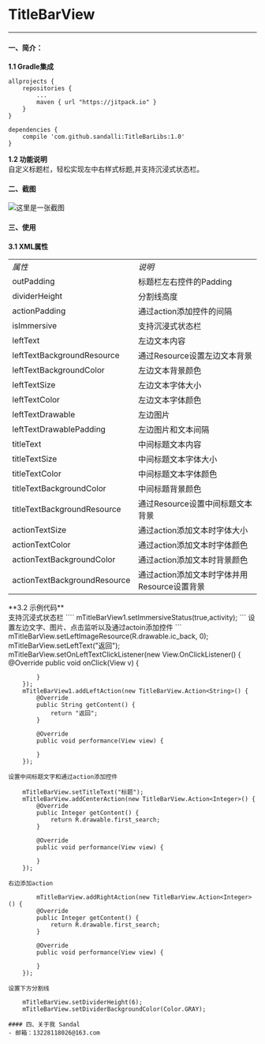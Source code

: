 # TitleBarView
--------------------------
#### 一、简介：
**1.1 Gradle集成**<br>
```
allprojects {
    repositories {
        ...
        maven { url "https://jitpack.io" }
    }
}
```
```
dependencies {
    compile 'com.github.sandalli:TitleBarLibs:1.0'
}

```

**1.2 功能说明**<br>
自定义标题栏，轻松实现左中右样式标题,并支持沉浸式状态栏。
#### 二、截图
![这里是一张截图](https://www.baidu.com/img/bd_logo1.png"截图")
#### 三、使用
**3.1 XML属性**<br>
<table>
<tbody>
<tr><td><em>属性</em></td><td><em>说明</em></td></tr>
<tr><td>outPadding</td><td>标题栏左右控件的Padding</td></tr>
<tr><td>dividerHeight</td><td>分割线高度</td></tr>
<tr><td>actionPadding</td><td>通过action添加控件的间隔</td></tr>
<tr><td>isImmersive</td><td>支持沉浸式状态栏</td></tr>
<tr><td>leftText</td><td>左边文本内容</td></tr>
<tr><td>leftTextBackgroundResource</td><td>通过Resource设置左边文本背景</td></tr>
<tr><td>leftTextBackgroundColor</td><td>左边文本背景颜色</td></tr>
<tr><td>leftTextSize</td><td>左边文本字体大小</td></tr>
<tr><td>leftTextColor</td><td>左边文本字体颜色</td></tr>
<tr><td>leftTextDrawable</td><td>左边图片</td></tr>
<tr><td>leftTextDrawablePadding</td><td>左边图片和文本间隔</td></tr>
<tr><td>titleText</td><td>中间标题文本内容</td></tr>
<tr><td>titleTextSize</td><td>中间标题文本字体大小</td></tr>
<tr><td>titleTextColor</td><td>中间标题文本字体颜色</td></tr>
<tr><td>titleTextBackgroundColor</td><td>中间标题背景颜色</td></tr>
<tr><td>titleTextBackgroundResource</td><td>通过Resource设置中间标题文本背景</td></tr>
<tr><td>actionTextSize</td><td>通过action添加文本时字体大小</td></tr>
<tr><td>actionTextColor</td><td>通过action添加文本时字体颜色</td></tr>
<tr><td>actionTextBackgroundColor</td><td>通过action添加文本时背景颜色</td></tr>
<tr><td>actionTextBackgroundResource</td><td>通过action添加文本时字体并用Resource设置背景</td></tr>
</tbody>
</table>
**3.2 示例代码**<br>
支持沉浸式状态栏
````
        mTitleBarView1.setImmersiveStatus(true,activity);
```
设置左边文字、图片、点击监听以及通过actoin添加控件
```
        mTitleBarView.setLeftImageResource(R.drawable.ic_back, 0);
        mTitleBarView.setLeftText("返回");
        mTitleBarView.setOnLeftTextClickListener(new View.OnClickListener() {
            @Override
            public void onClick(View v) {

            }
        });
        mTitleBarView1.addLeftAction(new TitleBarView.Action<String>() {
            @Override
            public String getContent() {
                return "返回";
            }

            @Override
            public void performance(View view) {

            }
        });
```
设置中间标题文字和通过action添加控件
```
        mTitleBarView.setTitleText("标题");
        mTitleBarView.addCenterAction(new TitleBarView.Action<Integer>() {
            @Override
            public Integer getContent() {
                return R.drawable.first_search;
            }

            @Override
            public void performance(View view) {

            }
        });
```
右边添加action
```
            mTitleBarView.addRightAction(new TitleBarView.Action<Integer>() {
            @Override
            public Integer getContent() {
                return R.drawable.first_search;
            }

            @Override
            public void performance(View view) {

            }
        });
```
设置下方分割线
```
        mTitleBarView.setDividerHeight(6);
        mTitleBarView.setDividerBackgroundColor(Color.GRAY);
```
#### 四、关于我 Sandal
- 邮箱：13228118026@163.com
